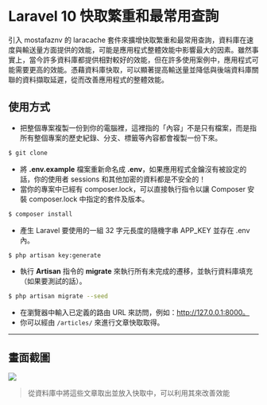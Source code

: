 # Laravel 10 快取繁重和最常用查詢

引入 mostafaznv 的 laracache 套件來擴增快取繁重和最常用查詢，資料庫在速度與輸送量方面提供的效能，可能是應用程式整體效能中影響最大的因素。雖然事實上，當今許多資料庫都提供相對較好的效能，但在許多使用案例中，應用程式可能需要更高的效能。憑藉資料庫快取，可以顯著提高輸送量並降低與後端資料庫關聯的資料擷取延遲，從而改善應用程式的整體效能。

## 使用方式
- 把整個專案複製一份到你的電腦裡，這裡指的「內容」不是只有檔案，而是指所有整個專案的歷史紀錄、分支、標籤等內容都會複製一份下來。
```sh
$ git clone
```
- 將 __.env.example__ 檔案重新命名成 __.env__，如果應用程式金鑰沒有被設定的話，你的使用者 sessions 和其他加密的資料都是不安全的！
- 當你的專案中已經有 composer.lock，可以直接執行指令以讓 Composer 安裝 composer.lock 中指定的套件及版本。
```sh
$ composer install
```
- 產生 Laravel 要使用的一組 32 字元長度的隨機字串 APP_KEY 並存在 .env 內。
```sh
$ php artisan key:generate
```
- 執行 __Artisan__ 指令的 __migrate__ 來執行所有未完成的遷移，並執行資料庫填充（如果要測試的話）。
```sh
$ php artisan migrate --seed
```
- 在瀏覽器中輸入已定義的路由 URL 來訪問，例如：http://127.0.0.1:8000。
- 你可以經由 `/articles/` 來進行文章快取取得。

----

## 畫面截圖
![](https://i.imgur.com/7Te9sKz.png)
> 從資料庫中將這些文章取出並放入快取中，可以利用其來改善效能
